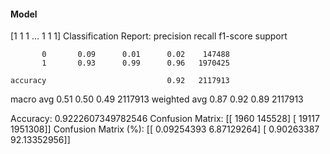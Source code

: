 #### Model
[1 1 1 ... 1 1 1]
Classification Report:
              precision    recall  f1-score   support

           0       0.09      0.01      0.02    147488
           1       0.93      0.99      0.96   1970425

    accuracy                           0.92   2117913
   macro avg       0.51      0.50      0.49   2117913
weighted avg       0.87      0.92      0.89   2117913

Accuracy: 0.9222607349782546
Confusion Matrix:
[[   1960  145528]
 [  19117 1951308]]
Confusion Matrix (%):
[[ 0.09254393  6.87129264]
 [ 0.90263387 92.13352956]]
